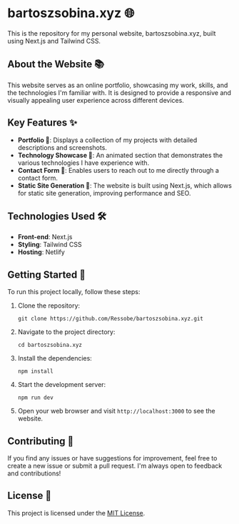 # bartoszsobina.xyz 🌐

This is the repository for my personal website, bartoszsobina.xyz, built using Next.js and Tailwind CSS.

## About the Website 📚

This website serves as an online portfolio, showcasing my work, skills, and the technologies I'm familiar with. It is designed to provide a responsive and visually appealing user experience across different devices.

## Key Features ✨

- **Portfolio 📁**: Displays a collection of my projects with detailed descriptions and screenshots.
- **Technology Showcase 🤖**: An animated section that demonstrates the various technologies I have experience with.
- **Contact Form 📩**: Enables users to reach out to me directly through a contact form.
- **Static Site Generation 🚀**: The website is built using Next.js, which allows for static site generation, improving performance and SEO.

## Technologies Used 🛠️

- **Front-end**: Next.js
- **Styling**: Tailwind CSS
- **Hosting**: Netlify

## Getting Started 🚀

To run this project locally, follow these steps:

1. Clone the repository:
   ```
   git clone https://github.com/Ressobe/bartoszsobina.xyz.git
   ```
2. Navigate to the project directory:
   ```
   cd bartoszsobina.xyz
   ```
3. Install the dependencies:
   ```
   npm install
   ```
4. Start the development server:
   ```
   npm run dev
   ```
5. Open your web browser and visit `http://localhost:3000` to see the website.

## Contributing 🤝

If you find any issues or have suggestions for improvement, feel free to create a new issue or submit a pull request. I'm always open to feedback and contributions!

## License 📄

This project is licensed under the [MIT License](LICENSE).

